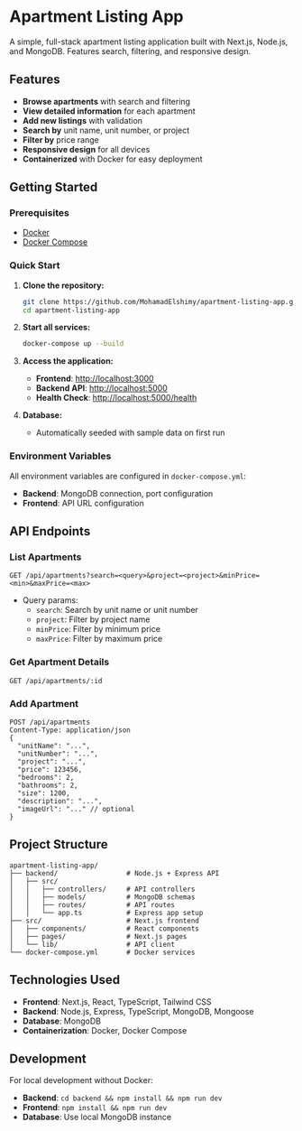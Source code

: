 # Apartment Listing App

A simple, full-stack apartment listing application built with Next.js, Node.js, and MongoDB. Features search, filtering, and responsive design.

## Features
- **Browse apartments** with search and filtering
- **View detailed information** for each apartment
- **Add new listings** with validation
- **Search by** unit name, unit number, or project
- **Filter by** price range
- **Responsive design** for all devices
- **Containerized** with Docker for easy deployment

## Getting Started

### Prerequisites
- [Docker](https://www.docker.com/get-started)
- [Docker Compose](https://docs.docker.com/compose/)

### Quick Start

1. **Clone the repository:**
   ```bash
   git clone https://github.com/MohamadElshimy/apartment-listing-app.git
   cd apartment-listing-app
   ```
   
2. **Start all services:**
   ```bash
   docker-compose up --build
   ```

3. **Access the application:**
   - **Frontend**: [http://localhost:3000](http://localhost:3000)
   - **Backend API**: [http://localhost:5000](http://localhost:5000)
   - **Health Check**: [http://localhost:5000/health](http://localhost:5000/health)

4. **Database:**
   - Automatically seeded with sample data on first run

### Environment Variables
All environment variables are configured in `docker-compose.yml`:
- **Backend**: MongoDB connection, port configuration
- **Frontend**: API URL configuration

## API Endpoints

### List Apartments
```
GET /api/apartments?search=<query>&project=<project>&minPrice=<min>&maxPrice=<max>
```
- Query params:
  - `search`: Search by unit name or unit number
  - `project`: Filter by project name
  - `minPrice`: Filter by minimum price
  - `maxPrice`: Filter by maximum price

### Get Apartment Details
```
GET /api/apartments/:id
```

### Add Apartment
```
POST /api/apartments
Content-Type: application/json
{
  "unitName": "...",
  "unitNumber": "...",
  "project": "...",
  "price": 123456,
  "bedrooms": 2,
  "bathrooms": 2,
  "size": 1200,
  "description": "...",
  "imageUrl": "..." // optional
}
```

## Project Structure
```
apartment-listing-app/
├── backend/                 # Node.js + Express API
│   ├── src/
│   │   ├── controllers/     # API controllers
│   │   ├── models/          # MongoDB schemas
│   │   ├── routes/          # API routes
│   │   └── app.ts           # Express app setup
├── src/                     # Next.js frontend
│   ├── components/          # React components
│   ├── pages/               # Next.js pages
│   └── lib/                 # API client
└── docker-compose.yml       # Docker services
```

## Technologies Used

- **Frontend**: Next.js, React, TypeScript, Tailwind CSS
- **Backend**: Node.js, Express, TypeScript, MongoDB, Mongoose
- **Database**: MongoDB
- **Containerization**: Docker, Docker Compose

## Development

For local development without Docker:
- **Backend**: `cd backend && npm install && npm run dev`
- **Frontend**: `npm install && npm run dev`
- **Database**: Use local MongoDB instance
